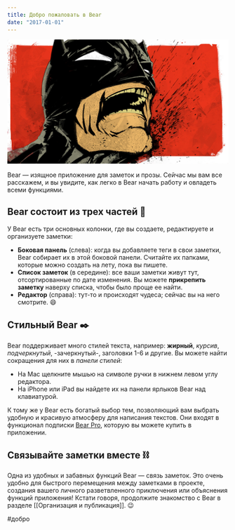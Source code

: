 ```yaml
---
title: Добро пожаловать в Bear
date: "2017-01-01"
---
```


![](tonton-revolver-batman-ld.jpg)

Bear — изящное приложение для заметок и прозы. Сейчас мы вам все расскажем, и вы увидите, как легко в Bear начать работу и овладеть всеми функциями.

## Bear состоит из трех частей 📐
У Bear есть три основных колонки, где вы создаете, редактируете и организуете заметки:

* **Боковая панель** (слева): когда вы добавляете теги в свои заметки, Bear собирает их в этой боковой панели. Считайте их папками, которые можно создать на лету, пока вы пишете.
* **Список заметок** (в середине): все ваши заметки живут тут, отсортированные по дате изменения. Вы можете **прикрепить заметку** наверху списка, чтобы было проще ее найти.
* **Редактор** (справа): тут-то и происходят чудеса; сейчас вы на него смотрите. 😄

## Стильный Bear ✒️
Bear поддерживает много стилей текста, например: **жирный**, _курсив_, _подчеркнутый_, -зачеркнутый-, заголовки 1-6 и другие. Вы можете найти сокращения для них в _панели стилей_:

* На Mac щелкните мышью на символе ручки в нижнем левом углу редактора.
* На iPhone или iPad вы найдете их на панели ярлыков Bear над клавиатурой.

К тому же у Bear есть богатый выбор тем, позволяющий вам выбрать удобную и красивую атмосферу для написания текстов. Они входят в функционал подписки [Bear Pro](bear://x-callback-url/open-bear-pro), которую вы можете купить в приложении.

## Связывайте заметки вместе ⛓
Одна из удобных и забавных функций Bear — связь заметок. Это очень удобно для быстрого перемещения между заметками в проекте, создания вашего личного разветвленного приключения или объяснения функций приложения! Кстати говоря, продолжите знакомство с Bear в разделе [[Организация и публикация]]. 😉

#добро

